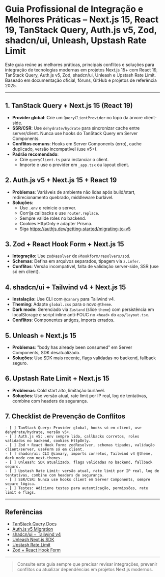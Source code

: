 # Guia Profissional de Integração e Melhores Práticas – Next.js 15, React 19, TanStack Query, Auth.js v5, Zod, shadcn/ui, Unleash, Upstash Rate Limit

Este guia reúne as melhores práticas, principais conflitos e soluções para integração de tecnologias modernas em projetos Next.js 15+ com React 19, TanStack Query, Auth.js v5, Zod, shadcn/ui, Unleash e Upstash Rate Limit. Baseado em documentação oficial, fóruns, GitHub e projetos de referência 2025.

---

## 1. TanStack Query + Next.js 15 (React 19)
- **Provider global**: Crie um `QueryClientProvider` no topo da árvore client-side.
- **SSR/CSR**: Use `dehydrate/hydrate` para sincronizar cache entre server/client. Nunca use hooks do TanStack Query em Server Components.
- **Conflitos comuns**: Hooks em Server Components (erro), cache duplicado, versão incompatível (use v5+).
- **Padrão recomendado**:
  - Crie `queryClient.ts` para instanciar o client.
  - Importe e use o provider em `_app.tsx` ou layout client.

## 2. Auth.js v5 + Next.js 15 + React 19
- **Problemas**: Variáveis de ambiente não lidas após build/start, redirecionamento quebrado, middleware burlável.
- **Soluções**:
  - Use `.env` e reinicie o server.
  - Corrija callbacks e use `router.replace`.
  - Sempre valide roles no backend.
  - Cookies HttpOnly e adapter Prisma.
  - Siga https://authjs.dev/getting-started/migrating-to-v5

## 3. Zod + React Hook Form + Next.js 15
- **Integração**: Use `zodResolver` de `@hookform/resolvers/zod`.
- **Schemas**: Defina em arquivos separados, tipagem via `z.infer`.
- **Conflitos**: Versão incompatível, falta de validação server-side, SSR (use só em client).

## 4. shadcn/ui + Tailwind v4 + Next.js 15
- **Instalação**: Use CLI com `@canary` para Tailwind v4.
- **Theming**: Adapte `global.css` para o novo `@theme`.
- **Dark mode**: Gerenciado via `Zustand` (slice `theme`) com persistência em localStorage e script inline anti-FOUC no `<head>` do `app/layout.tsx`.
- **Conflitos**: Componentes antigos, imports errados.

## 5. Unleash + Next.js 15
- **Problemas**: "body has already been consumed" em Server Components, SDK desatualizado.
- **Soluções**: Use SDK mais recente, flags validadas no backend, fallback seguro.

## 6. Upstash Rate Limit + Next.js 15
- **Problemas**: Cold start alto, limitação burlável.
- **Soluções**: Use versão atual, rate limit por IP real, log de tentativas, combine com headers de segurança.

## 7. Checklist de Prevenção de Conflitos
```
- [ ] TanStack Query: Provider global, hooks só em client, use dehydrate/hydrate, versão v5+.
- [ ] Auth.js v5: .env sempre lido, callbacks corretos, roles validados no backend, cookies HttpOnly.
- [ ] Zod + React Hook Form: zodResolver, schemas tipados, validação client/server, useForm só em client.
- [ ] shadcn/ui: CLI @canary, imports corretos, Tailwind v4 @theme, dark mode com next-themes.
- [ ] Unleash: SDK atualizado, flags validadas no backend, fallback seguro.
- [ ] Upstash Rate Limit: versão atual, rate limit por IP real, log de tentativas, combine com headers de segurança.
- [ ] SSR/CSR: Nunca use hooks client em Server Components, sempre separe lógica.
- [ ] Testes: Adicione testes para autenticação, permissões, rate limit e flags.
```

---

## Referências
- [TanStack Query Docs](https://tanstack.com/query/latest/docs/framework/react/overview)
- [Auth.js v5 Migration](https://authjs.dev/getting-started/migrating-to-v5)
- [shadcn/ui + Tailwind v4](https://ui.shadcn.com/docs/tailwind-v4)
- [Unleash Next.js SDK](https://docs.getunleash.io/reference/sdks/next-js)
- [Upstash Rate Limit](https://upstash.com/blog/nextjs-ratelimiting)
- [Zod + React Hook Form](https://react-hook-form.com/integrations/zod)

---

> Consulte este guia sempre que precisar revisar integrações, prevenir conflitos ou atualizar dependências em projetos Next.js modernos.
